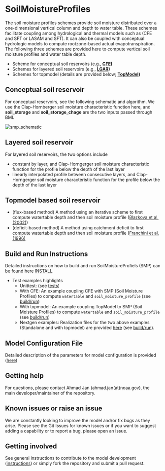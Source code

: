 # SoilMoistureProfiles
The soil moisture profiles schemes provide soil moisture distributed over a one-dimensional vertical column and depth to water table. These schemes facilitate coupling among hydrological and thermal models such as (CFE and SFT or LASAM and SFT). It can also be coupled with conceptual hydrologic models to compute rootzone-based actual evapotranspiration. The following three schemes are provided here to compute vertical soil moisture profiles and water table depth.
 * Scheme for conceptual soil reservoirs (e.g., **[CFE](https://github.com/NOAA-OWP/cfe))**
 * Schemes for layered soil reservoirs (e.g., **[LGAR](https://github.com/NOAA-OWP/LGAR-C))**
 * Schemes for topmodel (details are provided below; **[TopModel](https://github.com/NOAA-OWP/topmodel))**

## Conceptual soil reservoir
For conceptual reservoirs, see the following schematic and algorithm. We use the Clap-Hornberger soil moisture characteristic function here, and  **soil_storage** and **soil_storage_chage** are the two inputs passed through BMI.

  ![smp_schematic](https://user-images.githubusercontent.com/15165757/164322224-479477d7-2275-4ce3-a00b-9270cc0d3201.png)

## Layered soil reservoir
For layered soil reservoirs, the two options include
  * constant by layer, and Clap-Horngerger soil moisture characteristic function for the profile below the depth of the last layer
  * linearly interpolated profile between consecutive layers, and Clap-Horngerger soil moisture characteristic function for the profile below the depth of the last layer

## Topmodel based soil reservoir
  * (flux-based method) A method using an iterative scheme to first compute watertable depth and then soil moisture profile ([Blazkova et al. (2002)](https://agupubs.onlinelibrary.wiley.com/doi/full/10.1029/2001WR000912))
  * (deficit-based method) A method using catchment deficit to first compute watertable depth and then soil moisture profile ([Franchini et al. (1996)](https://www.sciencedirect.com/science/article/abs/pii/S0022169496800151)


## Build and Run Instructions
Detailed instructions on how to build and run SoilMoistureProfiels (SMP) can be found here [INSTALL](https://github.com/NOAA-OWP/SoilMoistureProfiles/blob/main/INSTALL.md).
  - Test examples highlights
    - Unittest: (see [tests](https://github.com/NOAA-OWP/SoilMoistureProfiles/blob/main/tests/README.md))
    - With CFE: An example coupling CFE with SMP (Soil Moisture Profiles) to compute `watertable` and `soil_moisture_profile`  (see [build/run](https://github.com/NOAA-OWP/SoilMoistureProfiles/blob/main/INSTALL.mdd#pseudo-framework-example-1))
    - With topmodel: An example coupling TopModel to SMP (Soil Moisture Profiles) to compute `watertable` and `soil_moisture_profile` (see [build/run](https://github.com/NOAA-OWP/SoilMoistureProfiles/blob/main/INSTALL.md#pseudo-framework-example-2))
    - Nextgen examples: Realization files for the two above examples (Standalone and with topmodel) are provided [here](https://github.com/NOAA-OWP/SoilMoistureProfiles/blob/main/realizations) (see [build/run](https://github.com/NOAA-OWP/SoilMoistureProfiles/blob/main/INSTALL.md#nextgen-framework-example)).

## Model Configuration File
Detailed description of the parameters for model configuration is provided ([here](https://github.com/NOAA-OWP/SoilMoistureProfiles/tree/main/configs/README.md))

## Getting help
For questions, please contact Ahmad Jan (ahmad.jan(at)noaa.gov), the main developer/maintainer of the repository.

## Known issues or raise an issue
We are constantly looking to improve the model and/or fix bugs as they arise. Please see the Git Issues for known issues or if you want to suggest adding a capability or to report a bug, please open an issue.

## Getting involved
See general instructions to contribute to the model development ([instructions](https://github.com/NOAA-OWP/SoilMoistureProfiles/blob/main/CONTRIBUTING.md)) or simply fork the repository and submit a pull request.
